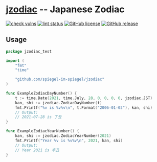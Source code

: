 # [jzodiac] -- Japanese Zodiac

[![check vulns](https://github.com/spiegel-im-spiegel/jzodiac/workflows/vulns/badge.svg)](https://github.com/spiegel-im-spiegel/jzodiac/actions)
[![lint status](https://github.com/spiegel-im-spiegel/jzodiac/workflows/lint/badge.svg)](https://github.com/spiegel-im-spiegel/jzodiac/actions)
[![GitHub license](https://img.shields.io/badge/license-Apache%202-blue.svg)](https://raw.githubusercontent.com/spiegel-im-spiegel/jzodiac/master/LICENSE)
[![GitHub release](http://img.shields.io/github/release/spiegel-im-spiegel/jzodiac.svg)](https://github.com/spiegel-im-spiegel/jzodiac/releases/latest)

## Usage

```go
package jzodiac_test

import (
    "fmt"
    "time"

    "github.com/spiegel-im-spiegel/jzodiac"
)

func ExampleZodiacDayNumber() {
    t := time.Date(2021, time.July, 28, 0, 0, 0, 0, jzodiac.JST)
    kan, shi := jzodiac.ZodiacDayNumber(t)
    fmt.Printf("%v is %v%v\n", t.Format("2006-01-02"), kan, shi)
    // Output:
    // 2021-07-28 is 丁丑
}

func ExampleZodiacYearNumber() {
    kan, shi := jzodiac.ZodiacYearNumber(2021)
    fmt.Printf("Year %v is %v%v\n", 2021, kan, shi)
    // Output:
    // Year 2021 is 辛丑
}
```

[jzodiac]: https://github.com/spiegel-im-spiegel/jzodiac "spiegel-im-spiegel/jzodiac: Japanese Zodiac"

